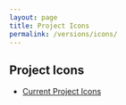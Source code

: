 ```yaml
---
layout: page
title: Project Icons
permalink: /versions/icons/
---
```


Project Icons
---

* [Current Project Icons](current/)
